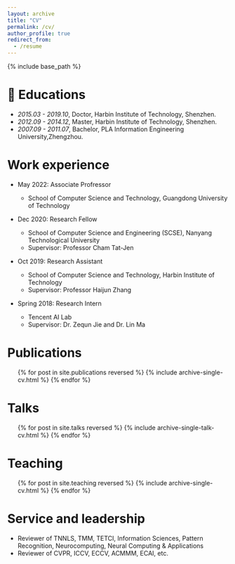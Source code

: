 ```yaml
---
layout: archive
title: "CV"
permalink: /cv/
author_profile: true
redirect_from:
  - /resume
---
```


{% include base_path %}

📖 Educations
======
* *2015.03 - 2019.10*, Doctor, Harbin Institute of Technology, Shenzhen.
* *2012.09 - 2014.12*, Master, Harbin Institute of Technology, Shenzhen.
* *2007.09 - 2011.07*, Bachelor, PLA Information Engineering University,Zhengzhou.


Work experience
======
* May 2022: Associate Profressor 
  * School of Computer Science and Technology, Guangdong University of Technology

* Dec 2020: Research Fellow
  * School of Computer Science and Engineering (SCSE), Nanyang Technological University
  * Supervisor: Professor Cham Tat-Jen

* Oct 2019: Research Assistant
  * School of Computer Science and Technology, Harbin Institute of Technology
  * Supervisor: Professor Haijun Zhang

* Spring 2018: Research Intern
  * Tencent AI Lab
  * Supervisor: Dr. Zequn Jie and Dr. Lin Ma
  

Publications
======
  <ul>{% for post in site.publications reversed %}
    {% include archive-single-cv.html %}
  {% endfor %}</ul>
  
Talks
======
  <ul>{% for post in site.talks reversed %}
    {% include archive-single-talk-cv.html  %}
  {% endfor %}</ul>
  
Teaching
======
  <ul>{% for post in site.teaching reversed %}
    {% include archive-single-cv.html %}
  {% endfor %}</ul>


Service and leadership
======
* Reviewer of TNNLS, TMM, TETCI, Information Sciences, Pattern Recognition, Neurocomputing, Neural Computing & Applications
* Reviewer of CVPR, ICCV, ECCV, ACMMM, ECAI, etc.

